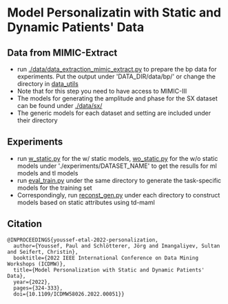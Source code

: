 # Model Personalizatin with Static and Dynamic Patients' Data

## Data from MIMIC-Extract
* run [./data/data_extraction_mimic_extract.py](data_extraction_mimic_extract.py) to prepare the bp data for experiments. Put the output under 'DATA_DIR/data/bp/' or change the directory in [data_utils](./data/data_utils.py)
* Note that for this step you need to have access to MIMIC-III
* The models for generating the amplitude and phase for the SX dataset can be found under [./data/sx/](./data/sx/)
* The generic models for each dataset and setting are included under their directory

## Experiments
* run [w_static.py](w_static.py) for the w/ static models, [wo_static.py](wo_static.py) for the w/o static models under './experiments/DATASET_NAME' to get the resulls for ml models and tl models
* run [eval_train.py](eval_train.py) under the same directory to generate the task-specific models for the training set
* Correspondingly, run [reconst_gen.py](reconst_gen.py) under each directory to construct models based on static attributes using td-maml


## Citation
```
@INPROCEEDINGS{youssef-etal-2022-personalization,
  author={Youssef, Paul and Schlötterer, Jörg and Imangaliyev, Sultan and Seifert, Christin},
  booktitle={2022 IEEE International Conference on Data Mining Workshops (ICDMW)}, 
  title={Model Personalization with Static and Dynamic Patients' Data}, 
  year={2022},
  pages={324-333},
  doi={10.1109/ICDMW58026.2022.00051}}
```
